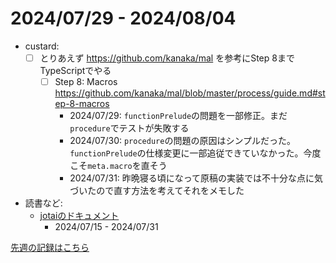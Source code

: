 # 2024/07/29 - 2024/08/04

- custard:
    - [ ] とりあえず <https://github.com/kanaka/mal> を参考にStep 8までTypeScriptでやる
        - [ ] Step 8: Macros <https://github.com/kanaka/mal/blob/master/process/guide.md#step-8-macros>
            - 2024/07/29: `functionPrelude`の問題を一部修正。まだ`procedure`でテストが失敗する
            - 2024/07/30: `procedure`の問題の原因はシンプルだった。`functionPrelude`の仕様変更に一部追従できていなかった。今度こそ`meta.macro`を直そう
            - 2024/07/31: 昨晩寝る頃になって原稿の実装では不十分な点に気づいたので直す方法を考えてそれをメモした
- 読書など:
    - [jotaiのドキュメント](https://jotai.org)
        - 2024/07/15 - 2024/07/31

[先週の記録はこちら](https://github.com/igrep/daily-commits/blob/79fce6eb98849e1c4692ade742cc7583592ad1f0/yesterday.md)
